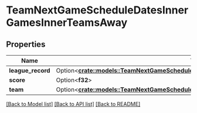 # TeamNextGameScheduleDatesInnerGamesInnerTeamsAway

## Properties

Name | Type | Description | Notes
------------ | ------------- | ------------- | -------------
**league_record** | Option<[**crate::models::TeamNextGameScheduleDatesInnerGamesInnerTeamsAwayLeagueRecord**](Team_nextGameSchedule_dates_inner_games_inner_teams_away_leagueRecord.md)> |  | [optional]
**score** | Option<**f32**> |  | [optional]
**team** | Option<[**crate::models::TeamNextGameScheduleDatesInnerGamesInnerTeamsAwayTeam**](Team_nextGameSchedule_dates_inner_games_inner_teams_away_team.md)> |  | [optional]

[[Back to Model list]](../README.md#documentation-for-models) [[Back to API list]](../README.md#documentation-for-api-endpoints) [[Back to README]](../README.md)


